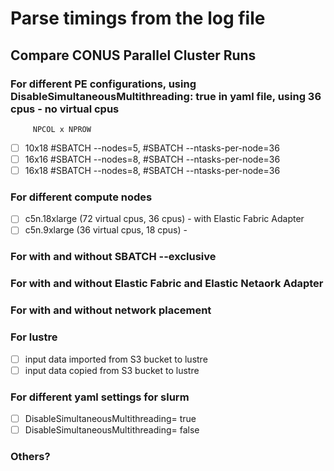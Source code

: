 # Parse timings from the log file 

## Compare CONUS Parallel Cluster Runs

### For different PE configurations, using DisableSimultaneousMultithreading: true in yaml file, using 36 cpus - no virtual cpus
         
         NPCOL x NPROW    
   - [ ] 10x18   #SBATCH --nodes=5, #SBATCH --ntasks-per-node=36
   - [ ] 16x16   #SBATCH --nodes=8, #SBATCH --ntasks-per-node=36
   - [ ] 16x18   #SBATCH --nodes=8, #SBATCH --ntasks-per-node=36

### For different compute nodes   

   - [ ] c5n.18xlarge  (72 virtual cpus, 36 cpus) - with Elastic Fabric Adapter
   - [ ] c5n.9xlarge   (36 virtual cpus, 18 cpus) - 

### For with and without SBATCH --exclusive

### For with and without Elastic Fabric and Elastic Netaork Adapter 

### For with and without network placement 

### For lustre

   - [ ] input data imported from S3 bucket to lustre
   - [ ] input data copied from S3 bucket to lustre

### For different yaml settings for slurm  

   - [ ] DisableSimultaneousMultithreading= true
   - [ ] DisableSimultaneousMultithreading= false

### Others?
